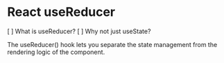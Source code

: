 # React useReducer

[ ] What is useReducer?
[ ] Why not just useState?


The useReducer() hook lets you separate the state management from the rendering logic of the component.